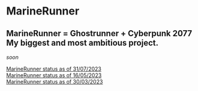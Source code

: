 # MarineRunner

## MarineRunner = Ghostrunner + Cyberpunk 2077 My biggest and most ambitious project. <br/>

<i>soon</i>

<!---Demo on Youtube: <a href="https://youtu.be/UozAfLmbgF0"> MarineRunner 
[![MarineRunner](https://i.ytimg.com/vi/UozAfLmbgF0/maxresdefault.jpg)](https://www.youtube.com/watch?v=UozAfLmbgF0)
<br/><br/>--->

<a href="https://youtu.be/UozAfLmbgF0"> MarineRunner status as of 31/07/2023 </a> <br/>
<a href="https://youtu.be/TpYCEW1tYkw"> MarineRunner status as of 16/05/2023 </a> <br/>
<a href="https://youtu.be/8jKjilVmgmk"> MarineRunner status as of 30/03/2023 </a>

